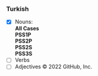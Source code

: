 ### Turkish

- [x] Nouns: \
      **All Cases**\
      **PSS1P**\
      **PSS2P**\
      **PSS2S**\
      **PSS3S**
- [ ] Verbs
- [ ] Adjectives
© 2022 GitHub, Inc.
